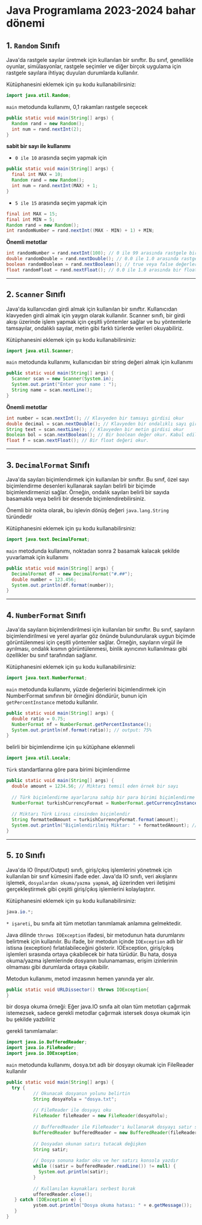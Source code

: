 # Java Programlama 2023-2024 bahar dönemi

## 1. `Random` Sınıfı
Java'da rastgele sayılar üretmek için kullanılan bir sınıftır. Bu sınıf, genellikle oyunlar, simülasyonlar, rastgele seçimler ve diğer birçok uygulama için rastgele sayılara ihtiyaç duyulan durumlarda kullanılır.

Kütüphanesini eklemek için şu kodu kullanabilirsiniz:
```java
import java.util.Random;
```

`main` metodunda kullanımı, 0,1 rakamları rastgele seçecek
```java
public static void main(String[] args) {
  Random rand = new Random();
  int num = rand.nextInt(2);
}
```

**sabit bir sayı ile kullanımı**



- `0 ile 10` arasında seçim yapmak için
```java
public static void main(String[] args) {
  final int MAX = 10;
  Random rand = new Random();
  int num = rand.nextInt(MAX) + 1;
}
```
- `5 ile 15` arasında seçim yapmak için

```java
final int MAX = 15;
final int MIN = 5;
Random rand = new Random();
int randomNumber = rand.nextInt((MAX - MIN) + 1) + MIN;
```

**Önemli metotlar**
```java
int randomNumber = rand.nextInt(100); // 0 ile 99 arasında rastgele bir tamsayı üretir
double randomDouble = rand.nextDouble(); // 0.0 ile 1.0 arasında rastgele bir ondalıklı sayı üretir
boolean randomBoolean = rand.nextBoolean(); // true veya false değerlerinden birini rastgele olarak üretir
float randomFloat = rand.nextFloat(); // 0.0 ile 1.0 arasında bir float sayı üretir.
```
---

## 2. `Scanner` Sınıfı
Java'da kullanıcıdan girdi almak için kullanılan bir sınıftır. Kullanıcıdan klavyeden girdi almak için yaygın olarak kullanılır. Scanner sınıfı, bir girdi akışı üzerinde işlem yapmak için çeşitli yöntemler sağlar ve bu yöntemlerle tamsayılar, ondalıklı sayılar, metin gibi farklı türlerde verileri okuyabiliriz.

Kütüphanesini eklemek için şu kodu kullanabilirsiniz:
```java
import java.util.Scanner;
```

`main` metodunda kullanımı, kullanıcıdan bir string değeri almak için kullanımı
```java
public static void main(String[] args) {
  Scanner scan = new Scanner(System.in);
  System.out.print("Enter your name : ");
  String name = scan.nextLine();
}
```

**Önemli metotlar**
```java
int number = scan.nextInt(); // Klavyeden bir tamsayı girdisi okur
double decimal = scan.nextDouble(); // Klavyeden bir ondalıklı sayı girdisi okur
String text = scan.nextLine(); // Klavyeden bir metin girdisi okur
Boolean bol = scan.nextBoolean(); // Bir boolean değer okur. Kabul edilen değerler "true" veya "false" (büyük/küçük harf duyarlı değildir).
float f = scan.nextFloat(); // Bir float değeri okur.
```

---

## 3. `DecimalFormat` Sınıfı
 Java'da sayıları biçimlendirmek için kullanılan bir sınıftır. Bu sınıf, özel sayı biçimlendirme desenleri kullanarak sayıları belirli bir biçimde biçimlendirmenizi sağlar. Örneğin, ondalık sayıları belirli bir sayıda basamakla veya belirli bir desende biçimlendirebilirsiniz.
 
Önemli bir nokta olarak, bu işlevin dönüş değeri `java.lang.String` türündedir

 
Kütüphanesini eklemek için şu kodu kullanabilirsiniz:
```java
import java.text.DecimalFormat;
```


`main` metodunda kullanımı, noktadan sonra 2 basamak kalacak şekilde yuvarlamak için kullanımı
```java
public static void main(String[] args) {
  DecimalFormat df = new DecimalFormat("#.##");
  double number = 123.456;
  System.out.println(df.format(number));
}
```

---

## 4. `NumberFormat` Sınıfı
Java'da sayıların biçimlendirilmesi için kullanılan bir sınıftır. Bu sınıf, sayıların biçimlendirilmesi ve yerel ayarlar göz önünde bulundurularak uygun biçimde görüntülenmesi için çeşitli yöntemler sağlar. Örneğin, sayıların virgül ile ayrılması, ondalık kısmın görüntülenmesi, binlik ayırıcının kullanılması gibi özellikler bu sınıf tarafından sağlanır.

Kütüphanesini eklemek için şu kodu kullanabilirsiniz:
```java
import java.text.NumberFormat;
```

`main` metodunda kullanımı, yüzde değerlerini biçimlendirmek için NumberFormat sınıfının bir örneğini döndürür, bunun için `getPercentInstance` metodu kullanılır.

```java
public static void main(String[] args) {
  double ratio = 0.75;
  NumberFormat nf = NumberFormat.getPercentInstance();
  System.out.println(nf.format(ratio)); // output: 75%
}
```

belirli bir biçimlendirme için şu kütüphane eklenmeli

```java
import java.util.Locale;
```

`Türk` standartlarına göre para birimi biçimlendirme
```java
public static void main(String[] args) {
  double amount = 1234.56; // Miktarı temsil eden örnek bir sayı
  
  // Türk biçimlendirme ayarlarına sahip bir para birimi biçimlendirme örneği oluştur
  NumberFormat turkishCurrencyFormat = NumberFormat.getCurrencyInstance(Locale.forLanguageTag("tr-TR"));
  
  // Miktarı Türk Lirası cinsinden biçimlendir
  String formattedAmount = turkishCurrencyFormat.format(amount);
  System.out.println("Biçimlendirilmiş Miktar: " + formattedAmount); // Output: Biçimlendirilmiş Miktar: 1.234,56 ₺
}
```

---
## 5. `IO` Sınıfı
Java'da IO (Input/Output) sınıfı, giriş/çıkış işlemlerini yönetmek için kullanılan bir sınıf kümesini ifade eder. Java'da IO sınıfı, veri akışlarını işlemek, `dosyalardan okuma/yazma yapmak`, ağ üzerinden veri iletişimi gerçekleştirmek gibi çeşitli giriş/çıkış işlemlerini kolaylaştırır.

Kütüphanesini eklemek için şu kodu kullanabilirsiniz:
```java
java.io.*;
```
`* işareti`, bu sınıfa ait tüm metotları tanımlamak anlamına gelmektedir.

Java dilinde `throws IOException` ifadesi, bir metodunun hata durumlarını belirtmek için kullanılır. Bu ifade, bir metodun içinde `IOException` adlı bir istisna (exception) fırlatılabileceğini gösterir. IOException, giriş/çıkış işlemleri sırasında ortaya çıkabilecek bir hata türüdür. Bu hata, dosya okuma/yazma işlemlerinde dosyanın bulunamaması, erişim izinlerinin olmaması gibi durumlarda ortaya çıkabilir.


Metodun kullanımı, metod imzasının hemen yanında yer alır.
```java
public static void URLDissector() throws IOException{
}
```

bir dosya okuma örneği:
Eğer java.IO sınıfa ait olan tüm metotları çağırmak istemezsek, sadece gerekli metodlar çağırmak istersek dosya okumak için bu şekilde yazbiliriz

gerekli tanımlamalar:
```java
import java.io.BufferedReader;
import java.io.FileReader;
import java.io.IOException;
```

`main` metodunda kullanımı, dosya.txt adlı bir dosyayı okumak için FileReader kullanılır

```java
public static void main(String[] args) {
  try {
          // Okunacak dosyanın yolunu belirtin
          String dosyaYolu = "dosya.txt";
    
          // FileReader ile dosyayı oku
          FileReader fileReader = new FileReader(dosyaYolu);
    
          // BufferedReader ile FileReader'ı kullanarak dosyayı satır satır oku
          BufferedReader bufferedReader = new BufferedReader(fileReader);
    
          // Dosyadan okunan satırı tutacak değişken
          String satir;
    
          // Dosya sonuna kadar oku ve her satırı konsola yazdır
          while ((satir = bufferedReader.readLine()) != null) {
            System.out.println(satir);
          }
    
          // Kullanılan kaynakları serbest bırak
          ufferedReader.close();
   } catch (IOException e) {
          ystem.out.println("Dosya okuma hatası: " + e.getMessage());
   }
}
```


